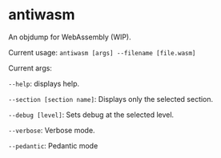 # antiwasm
An objdump for WebAssembly (WIP).

Current usage:
`antiwasm [args] --filename [file.wasm]`

Current args:

`--help`: displays help.

`--section [section name]`: Displays only the selected section.

`--debug [level]`: Sets debug at the selected level.

`--verbose`: Verbose mode.

`--pedantic`: Pedantic mode